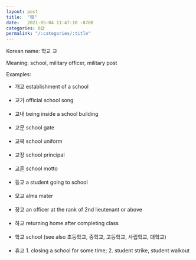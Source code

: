 ```yaml
---
layout: post
title:  "校"
date:   2021-05-04 11:47:10 -0700
categories: 8급
permalink: "/:categories/:title"
---
```


Korean name:
학교 교

Meaning: school, military officer, military post

Examples:
* 개교 establishment of a school <br><br>
* 교가 official school song <br><br>
* 교내 being inside a school building <br><br>
* 교문 school gate <br><br>
* 교복 school uniform <br><br>
* 교장 school principal <br><br>
* 교훈 school motto <br><br>
* 등교 a student going to school <br><br>
* 모교 alma mater <br><br>
* 장교 an officer at the rank of 2nd lieutenant or above <br><br>
* 하교 returning home after completing class <br><br>
* 학교 school (see also 초등학교, 중학교, 고등학교, 사립학교, 대학교) <br><br>
* 휴교 1. closing a school for some time; 2. student strike, student walkout <br><br>
